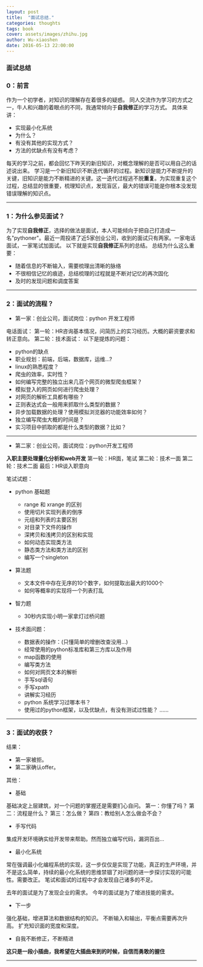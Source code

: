 ```yaml
---
layout: post
title:  "面试总结."
categories: thoughts
tags: book
cover: assets/images/zhihu.jpg
author: Wu-xiaoshen
date: 2016-05-13 22:00:00
---
```



### 面试总结


### 0：前言
作为一个初学者，对知识的理解存在着很多的疑惑。
同人交流作为学习的方式之一，牛人和兴趣的着眼点的不同，我通常倾向于**自我修正**的学习方式。
具体来讲：

- 实现最小化系统
- 为什么？
- 有没有其他的实现方式？
- 方法的优缺点有没有考虑？

每天的学习之前，都会回忆下昨天的新旧知识，对概念理解的是否可以用自己的话述说出来。
学习是一个新旧知识不断迭代循环的过程。新知识是能力不断提升的关键，旧知识是能力不断精进的关键。这一迭代过程逃不脱**重复**。为实现重复这个过程，总结显的很重要，梳理知识点，发现盲区，最大的错误可能是你根本没发现错误理解的知识点。


---

### 1：为什么参见面试？
为了实现**自我修正**，选择的做法是面试，本人可能倾向于把自己打造成一名"pythoner"。最近一周投递了近5家创业公司，收到的面试只有两家。一家电话面试，一家笔试加面试。
以下就是实现**自我修正**系列的总结。
总结为什么这么重要：
- 随着信息的不断输入，需要梳理出清晰的脉络
- 不很相信记忆的痕迹，总结梳理的过程就是不断对记忆的再次固化
- 及时的发现问题和调度答案


---

### 2：面试的流程？
- 第一家：创业公司，面试岗位：python 开发工程师

电话面试：
第一轮：HR咨询基本情况，问简历上的实习经历。大概的薪资要求和转正意向。
第二轮：技术面试：
以下是提炼的问题：
- python的缺点
- 职业规划：前端，后端，数据库，运维...?
- linux的熟悉程度？
- 爬虫的效率，实时性？
- 如何编写完整的独立出来几百个网页的微型爬虫框架？
- 模拟登入的网页如何进行爬虫处理？
- 对网页的解析工具都有哪些？
- 正则表达式会一般用来抓取什么类型的数据？
- 异步加载数据的处理？使用模拟浏览器的功能效率如何？
- 独立编写爬虫大概的时间是？
- 实习项目中抓取的都是什么类型的数据？比如？


---

- 第二家：创业公司，面试岗位：python开发工程师

**入职主要处理量化分析和web开发**
第一轮：HR面，笔试
第二轮：技术一面
第二轮：技术二面
最后：HR谈入职意向

笔试试题：
- python 基础题
	- range 和 xrange 的区别
	- 使用切片实现列表的倒序
	- 元组和列表的主要区别
	- 对目录下文件的操作
	- 深拷贝和浅拷贝的区别和实现
	- 如何动态实现类方法
	- 静态类方法和类方法的区别
	- 编写一个singleton
- 算法题
	- 文本文件中存在无序的10个数字，如何提取出最大的1000个
	- 如何等概率的实现将一个列表打乱
- 智力题
	- 30秒内实现小明一家拿灯过桥问题

- 技术面问题：
	- 数据表的操作：(只懂简单的增删改查没用...)
	- 经常使用的python标准库和第三方库以及作用
	- map函数的使用
	- 编写类方法
	- 如何对网页文本的解析
	- 手写sql语句
	- 手写xpath
	- 讲解实习经历
	- python 系统学习过哪本书？
	- 使用过的python框架，以及优缺点，有没有测试过性能？
......




---

### 3：面试的收获？

结果：
- 第一家被拒。
- 第二家确认offer。

其他：
- 基础

基础决定上层建筑，对一个问题的掌握还是需要扪心自问。
第一：你懂了吗？
第二：流程是什么？
第三：怎么做？
第四：教给别人怎么做会不会？

- 手写代码

集成开发环境确实给开发带来帮助。然而独立编写代码，漏洞百出...
- 最小化系统

常在强调最小化编程系统的实现，这一步仅仅是实现了功能，真正的生产环境，并不是这么简单，持续的最小化系统的思维禁锢了对问题的进一步探讨实现的可能性。需要改正。
笔试和面试的过程中才会发现自己诸多的不足。

去年的面试是为了发现企业的需求。
今年的面试是为了增进技能的需求。

- 下一步

强化基础，增进算法和数据结构的知识。
不断输入和输出，平衡点需要再次升高。
扩充知识面的宽度和深度。

- 自我不断修正，不断精进

**这只是一段小插曲，我希望在大插曲来到的时候，自信而勇敢的握住**

---

